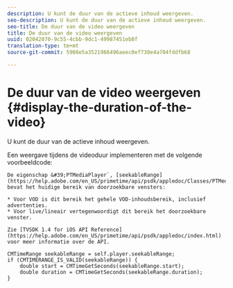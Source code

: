 ```yaml
---
description: U kunt de duur van de actieve inhoud weergeven.
seo-description: U kunt de duur van de actieve inhoud weergeven.
seo-title: De duur van de video weergeven
title: De duur van de video weergeven
uuid: 02042070-9c55-4cbb-9dc1-49987451eb8f
translation-type: tm+mt
source-git-commit: 5908e5a3521966496aeec0ef730e4a704fddfb68

---
```



# De duur van de video weergeven {#display-the-duration-of-the-video}

U kunt de duur van de actieve inhoud weergeven.

Een weergave tijdens de videoduur implementeren met de volgende voorbeeldcode:

    De eigenschap &#39;PTMediaPlayer`, [seekableRange](https://help.adobe.com/en_US/primetime/api/psdk/appledoc/Classes/PTMediaPlayer.html#//api/name/seekableRange), bevat het huidige bereik van doorzoekbare vensters:
    
    * Voor VOD is dit bereik het gehele VOD-inhoudsbereik, inclusief advertenties.
    * Voor live/lineair vertegenwoordigt dit bereik het doorzoekbare venster.
    
    Zie [TVSDK 1.4 for iOS API Reference] (https://help.adobe.com/en_US/primetime/api/psdk/appledoc/index.html) voor meer informatie over de API.

<!--<a id="example_A153BE3AC03F43C6BF3A156316A08CD3"></a>-->

```
CMTimeRange seekableRange = self.player.seekableRange;  
if (CMTIMERANGE_IS_VALID(seekableRange)) { 
    double start = CMTimeGetSeconds(seekableRange.start);  
    double duration = CMTimeGetSeconds(seekableRange.duration); 
}
```
